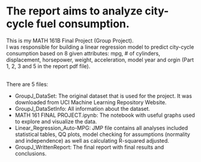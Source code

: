 # The report aims to analyze city-cycle fuel consumption. 
This is my MATH 161B Final Project (Group Project). 
<br> I was responsible for building a linear regression model to predict city-cycle consumption based on 8 given attributes: 
mpg, # of cylinders, displacement, horsepower, weight, acceleration, model year and orgin (Part 1, 2, 3 and 5 in the report pdf file).

<br> There are 5 files:
<ul>
   <li> GroupJ_DataSet: The original dataset that is used for the project. It was downloaded from UCI Machine Learning Repository Website.
   <li> GroupJ_DataSetInfo: All information about the dataset.
   <li> MATH 161 FINAL PROJECT.ipynb: The notebook with useful graphs used to explore and visualize the data.
   <li> Linear_Regression_Auto-MPG: JMP file contains all analyses included statistical tables, QQ plots, model checking for assumptions (normality and independence) as well         as calculating R-squared adjusted.
   <li> GroupJ_WrittenReport: The final report with final results and conclusions.
<ul>
